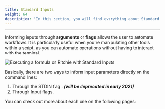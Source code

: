 ```yaml
---
title: Standard Inputs
weight: 64
description: 'In this section, you will find everything about Standard Inputs.'
---
```


---

Informing inputs through **arguments** or **flags** allows the user to automate workflows. It is particularly useful when you're manipulating other tools within a script, as you can automate operations without having to interact with the terminal.

![Executing a formula on Ritchie with Standard Inputs](/docs-ritchie/screen-shot-2020-08-27-at-15.22.10.png)

Basically, there are two ways to inform input parameters directly on the command lines: 

1. Through the STDIN flag .   _**\(will be deprecated in early 2021\)**_
2. Through Input flags. 

You can check out more about each one on the following pages:

